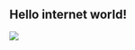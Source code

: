 
## Hello internet world!

![](https://github-readme-stats.vercel.app/api/top-langs?username=syobosyobonn)
